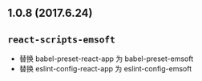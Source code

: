 ## 1.0.8 (2017.6.24)

## `react-scripts-emsoft`
* 替换 babel-preset-react-app 为 babel-preset-emsoft
* 替换 eslint-config-react-app 为 eslint-config-emsoft
